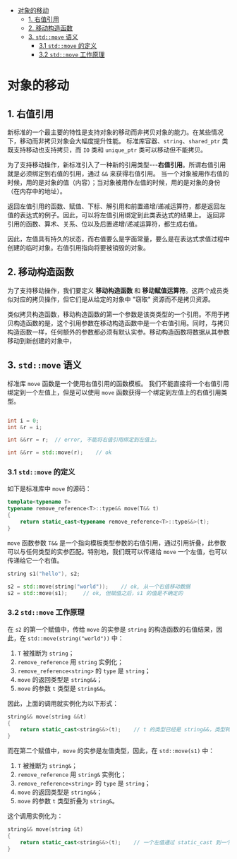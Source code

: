 - [对象的移动](#对象的移动)
  - [1. 右值引用](#1-右值引用)
  - [2. 移动构造函数](#2-移动构造函数)
  - [3. `std::move` 语义](#3-stdmove-语义)
    - [3.1 `std::move` 的定义](#31-stdmove-的定义)
    - [3.2 `std::move` 工作原理](#32-stdmove-工作原理)

# 对象的移动

## 1. 右值引用

新标准的一个最主要的特性是支持对象的移动而非拷贝对象的能力。在某些情况下，移动而非拷贝对象会大幅度提升性能。
标准库容器、`string`、`shared_ptr` 类既支持移动也支持拷贝，而 `IO` 类和 `unique_ptr` 类可以移动但不能拷贝。

为了支持移动操作，新标准引入了一种新的引用类型---**右值引用**。所谓右值引用就是必须绑定到右值的引用，通过 `&&` 来获得右值引用。
当一个对象被用作右值的时候，用的是对象的值（内容）；当对象被用作左值的时候，用的是对象的身份（在内存中的地址）。

返回左值引用的函数、赋值、下标、解引用和前置递增/递减运算符，都是返回左值的表达式的例子。因此，可以将左值引用绑定到此类表达式的结果上。
返回非引用的函数、算术、关系、位以及后置递增/递减运算符，都生成右值。

因此，左值具有持久的状态，而右值要么是字面常量，要么是在表达式求值过程中创建的临时对象。右值引用指向将要被销毁的对象。

## 2. 移动构造函数

为了支持移动操作，我们要定义 **移动构造函数** 和 **移动赋值运算符**。这两个成员类似对应的拷贝操作，但它们是从给定的对象中 "窃取" 资源而不是拷贝资源。

类似拷贝构造函数，移动构造函数的第一个参数是该类类型的一个引用。不用于拷贝构造函数的是，这个引用参数在移动构造函数中是一个右值引用。同时，与拷贝构造函数一样，任何额外的参数都必须有默认实参。移动构造函数将数据从其参数移动到新创建的对象中，

## 3. `std::move` 语义

标准库 `move` 函数是一个使用右值引用的函数模板。
我们不能直接将一个右值引用绑定到一个左值上，但是可以使用 `move` 函数获得一个绑定到左值上的右值引用类型。

```cpp

int i = 0;
int &r = i;

int &&rr = r;  // error, 不能将右值引用绑定到左值上。

int &&rr = std::move(r);    // ok

```
### 3.1 `std::move` 的定义

如下是标准库中 `move` 的源码：

```cpp
template<typename T>
typename remove_reference<T>::type&& move(T&& t)
{
    return static_cast<typename remove_reference<T>::type&&>(t);
}

```

`move` 函数参数 `T&&` 是一个指向模板类型参数的右值引用，通过引用折叠，此参数可以与任何类型的实参匹配。特别地，我们既可以传递给 `move` 一个左值，也可以传递给它一个右值。

```cpp
string s1("hello"), s2;

s2 = std::move(string("world"));    // ok, 从一个右值移动数据
s2 = std::move(s1);     // ok, 但赋值之后，s1 的值是不确定的

```
### 3.2 `std::move` 工作原理

在 `s2` 的第一个赋值中，传给 `move` 的实参是 `string` 的构造函数的右值结果，因此，在 `std::move(string("world"))` 中：
1. `T` 被推断为 `string`；
2. `remove_reference` 用 `string` 实例化；
3. `remove_reference<string>` 的 `type` 是 `string`；
4. `move` 的返回类型是 `string&&`；
5. `move` 的参数 `t` 类型是 `string&&`。

因此，上面的调用就实例化为以下形式：
```cpp
string&& move(string &&t)
{
    return static_cast<string&&>(t);    // t 的类型已经是 string&&，类型转换什么都不做了。
}
```
而在第二个赋值中，`move` 的实参是左值类型，因此，在 `std::move(s1)` 中：
1. `T` 被推断为 `string&`；
2. `remove_reference` 用 `string&` 实例化；
3. `remove_reference<string>` 的 `type` 是 `string`；
4. `move` 的返回类型是 `string&&`；
5. `move` 的参数 `t` 类型折叠为 `string&`。

这个调用实例化为：
```cpp
string&& move(string &t)
{
    return static_cast<string&&>(t);    // 一个左值通过 static_cast 到一个右值引用是允许的
}
```

